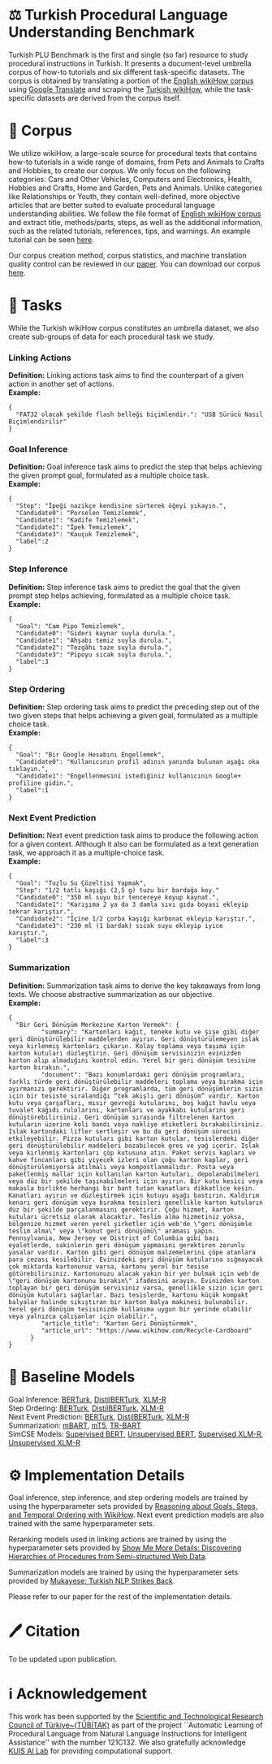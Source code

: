 # ⚖ Turkish Procedural Language Understanding Benchmark

Turkish PLU Benchmark is the first and single (so far) resource to study procedural instructions in Turkish. It presents a document-level umbrella corpus of how-to tutorials and six different task-specific datasets. The corpus is obtained by translating a portion of the [English wikiHow corpus](https://github.com/zharry29/wikihow-goal-step) using [Google Translate](https://cloud.google.com/translate) and scraping the [Turkish wikiHow](https://www.wikihow.com.tr), while the task-specific datasets are derived from the corpus itself. 

# 📖 Corpus

We utilize wikiHow, a large-scale source for procedural texts that contains how-to tutorials in a wide range of domains, from Pets and Animals to Crafts and Hobbies, to create our corpus. We only focus on the following categories: Cars and Other Vehicles, Computers and Electronics, Health, Hobbies and Crafts, Home and Garden, Pets and Animals. Unlike categories like Relationships or Youth, they contain well-defined, more objective articles that are better suited to evaluate procedural language understanding abilities. We follow the file format of [English wikiHow corpus](https://github.com/zharry29/wikihow-goal-step) and extract title, methods/parts, steps, as well as the additional information, such as the related tutorials, references, tips, and warnings. An example tutorial can be seen [here](https://github.com/ardauzunoglu/turkish-plu/blob/main/example_tutorial.json).

Our corpus creation method, corpus statistics, and machine translation quality control can be reviewed in our [paper](). You can download our corpus [here](https://drive.google.com/drive/folders/1dk9GKE58Q6lv2R0Dsj5lxnB2TGQ8W7Hy?usp=sharing).

# 🥅 Tasks

While the Turkish wikiHow corpus constitutes an umbrella dataset, we also create sub-groups of data for each procedural task we study.

### Linking Actions

**Definition:** Linking actions task aims to find the counterpart of a given action in another set of actions. <br>
**Example:** 
```
{
  "FAT32 olacak şekilde flash belleği biçimlendir.": "USB Sürücü Nasıl Biçimlendirilir"
}
```
### Goal Inference

**Definition:** Goal inference task aims to predict the step that helps achieving the given prompt goal, formulated as a multiple choice task. <br>
**Example:** 
```
{
  "Step": "İpeği nazikçe kendisine sürterek öğeyi yıkayın.",
  "Candidate0": "Porselen Temizlemek",
  "Candidate1": "Kadife Temizlemek",
  "Candidate2": "İpek Temizlemek",
  "Candidate3": "Kauçuk Temizlemek",
  "label":2
}
```
### Step Inference

**Definition:** Step inference task aims to predict the goal that the given prompt step helps achieving, formulated as a multiple choice task. <br>
**Example:** 
```
{
  "Goal": "Cam Pipo Temizlemek",
  "Candidate0": "Gideri kaynar suyla durula.",
  "Candidate1": "Ahşabı temiz suyla durula.",
  "Candidate2": "Tezgâhı taze suyla durula.",
  "Candidate3": "Pipoyu sıcak suyla durula.",
  "label":3
}
```
### Step Ordering

**Definition:** Step ordering task aims to predict the preceding step out of the two given steps that helps achieving a given goal, formulated as a multiple choice task. <br>
**Example:** 
```
{
  "Goal": "Bir Google Hesabını Engellemek",
  "Candidate0": "Kullanıcının profil adının yanında bulunan aşağı oka tıklayın.",
  "Candidate1": "Engellenmesini istediğiniz kullanıcının Google+ profiline gidin.",
  "label":1
}
```
### Next Event Prediction

**Definition:** Next event prediction task aims to produce the following action for a given context. Although it also can be formulated as a text generation task, we approach it as a multiple-choice task. <br>
**Example:** 
```
{
  "Goal": "Tuzlu Su Çözeltisi Yapmak",
  "Step": "1/2 tatlı kaşığı (2,5 g) tuzu bir bardağa koy."
  "Candidate0": "350 ml suyu bir tencereye koyup kaynat.",
  "Candidate1": "Karışıma 2 ya da 3 damla sıvı gıda boyası ekleyip tekrar karıştır.",
  "Candidate2": "İçine 1/2 çorba kaşığı karbonat ekleyip karıştır.",
  "Candidate3": "230 ml (1 bardak) sıcak suyu ekleyip iyice karıştır.",
  "label":3
}
```
### Summarization

**Definition:** Summarization task aims to derive the key takeaways from long texts. We choose abstractive summarization as our objective. <br>
**Example:** 
```
{
  "Bir Geri Dönüşüm Merkezine Karton Vermek": {
         "summary": "Kartonları kağıt, teneke kutu ve şişe gibi diğer geri dönüştürülebilir maddelerden ayırın. Geri dönüştürülemeyen ıslak veya kirlenmiş kartonları çıkarın. Kolay toplama veya taşıma için karton kutuları düzleştirin. Geri dönüşüm servisinizin evinizden karton alıp almadığını kontrol edin. Yerel bir geri dönüşüm tesisine karton bırakın.",
         "document": "Bazı konumlardaki geri dönüşüm programları, farklı türde geri dönüştürülebilir maddeleri toplama veya bırakma için ayırmanızı gerektirir. Diğer programlarda, tüm geri dönüşümlerin sizin için bir tesiste sıralandığı “tek akışlı geri dönüşüm” vardır. Karton kutu veya çarşafları, mısır gevreği kutularını, boş kağıt havlu veya tuvalet kağıdı rulolarını, kartonları ve ayakkabı kutularını geri dönüştürebilirsiniz. Geri dönüşüm sırasında filtrelenen karton kutuların üzerine koli bandı veya nakliye etiketleri bırakabilirsiniz. Islak kartondaki lifler sertleşir ve bu da geri dönüşüm sürecini etkileyebilir. Pizza kutuları gibi karton kutular, tesislerdeki diğer geri dönüştürülebilir maddeleri bozabilecek gres ve yağ içerir. Islak veya kirlenmiş kartonları çöp kutusuna atın. Paket servis kapları ve kahve fincanları gibi yiyecek izleri olan çoğu karton kaplar, geri dönüştürülemiyorsa atılmalı veya kompostlanmalıdır. Posta veya paketlenmiş mallar için kullanılan karton kutuları, depolanabilmeleri veya düz bir şekilde taşınabilmeleri için ayırın. Bir kutu kesici veya makasla birlikte herhangi bir bant tutan kanatları dikkatlice kesin. Kanatları ayırın ve düzleştirmek için kutuyu aşağı bastırın. Kaldırım kenarı geri dönüşüm veya bırakma tesisleri genellikle karton kutuların düz bir şekilde parçalanmasını gerektirir. Çoğu hizmet, karton kutuları ücretsiz olarak alacaktır. Teslim alma hizmetiniz yoksa, bölgenize hizmet veren yerel şirketler için web'de \"geri dönüşümle teslim alma\" veya \"konut geri dönüşümü\" araması yapın. Pennsylvania, New Jersey ve District of Columbia gibi bazı eyaletlerde, sakinlerin geri dönüşüm yapmasını gerektiren zorunlu yasalar vardır. Karton gibi geri dönüşüm malzemelerini çöpe atanlara para cezası kesilebilir. Evinizdeki geri dönüşüm kutularına sığmayacak çok miktarda kartonunuz varsa, kartonu yerel bir tesise götürebilirsiniz. Kartonunuzu alacak yakın bir yer bulmak için web'de \"geri dönüşüm kartonunu bırakın\" ifadesini arayın. Evinizden karton toplayan bir geri dönüşüm servisiniz varsa, genellikle sizin için geri dönüşüm kutuları sağlarlar. Bazı tesislerde, kartonu küçük kompakt balyalar halinde sıkıştıran bir karton balya makinesi bulunabilir. Yerel geri dönüşüm tesisinizde kullanıma uygun bir yerinde olabilir veya yalnızca çalışanlar için olabilir.",
         "article_title": "Karton Geri Dönüştürmek",
         "article_url": "https://www.wikihow.com/Recycle-Cardboard"
      }
}
```
# 🤖 Baseline Models

Goal Inference: [BERTurk](https://huggingface.co/ardauzunoglu/BERTurk-GI), [DistilBERTurk](https://huggingface.co/ardauzunoglu/DistilBERTurk-GI), [XLM-R](https://huggingface.co/ardauzunoglu/XLM-R-Turkish-GI) <br>
Step Ordering: [BERTurk](https://huggingface.co/ardauzunoglu/BERTurk-SO), [DistilBERTurk](https://huggingface.co/ardauzunoglu/DistilBERTurk-SO), [XLM-R](https://huggingface.co/ardauzunoglu/XLM-R-Turkish-SO) <br>
Next Event Prediction: [BERTurk](https://huggingface.co/ardauzunoglu/BERTurk-NEP), [DistilBERTurk](https://huggingface.co/ardauzunoglu/DistilBERTurk-NEP), [XLM-R](https://huggingface.co/ardauzunoglu/XLM-R-Turkish-NEP) <br>
Summarization: [mBART](https://huggingface.co/ardauzunoglu/mbart-pro-summ), [mT5](https://huggingface.co/ardauzunoglu/mt5-base-pro-summ), [TR-BART](https://huggingface.co/ardauzunoglu/tr-bart-pro-summ) <br>
SimCSE Models: [Supervised BERT](https://huggingface.co/ardauzunoglu/sup-simcse-tr-bert-base), [Unsupervised BERT](https://huggingface.co/ardauzunoglu/unsup-simcse-tr-bert-base), [Supervised XLM-R](https://huggingface.co/ardauzunoglu/sup-simcse-tr-xlm-roberta-base), [Unsupervised XLM-R](https://huggingface.co/ardauzunoglu/unsup-simcse-tr-xlm-roberta-base) <br>

# ⚙️ Implementation Details

Goal inference, step inference, and step ordering models are trained by using the hyperparameter sets provided by [Reasoning about Goals, Steps, and Temporal Ordering with WikiHow](https://github.com/zharry29/wikihow-goal-step). Next event prediction models are also trained with the same hyperparameter sets. <br>

Reranking models used in linking actions are trained by using the hyperparameter sets provided by [Show Me More Details: Discovering Hierarchies of Procedures from Semi-structured Web Data](https://github.com/shuyanzhou/wikihow_hierarchy). <br>

Summarization models are trained by using the hyperparameter sets provided by [Mukayese: Turkish NLP Strikes Back](https://github.com/alisafaya/mukayese). <br>

Please refer to our paper for the rest of the implementation details.

# 🖊️ Citation

To be updated upon publication.

# ℹ️ Acknowledgement

This work has been supported by the [Scientific and Technological Research Council of Türkiye~(TÜBİTAK)](https://www.tubitak.gov.tr/) as part of the project ``Automatic Learning of Procedural Language from Natural Language Instructions for Intelligent Assistance'' with the number 121C132. We also gratefully acknowledge [KUIS AI Lab](https://ai.ku.edu.tr/) for providing computational support. 
